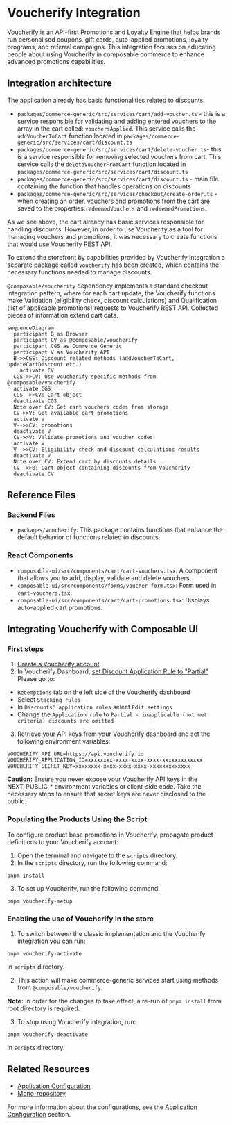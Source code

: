 
# Voucherify Integration

Voucherify is an API-first Promotions and Loyalty Engine that helps brands run personalised coupons, gift cards, auto-applied promotions, loyalty programs, and referral campaigns. This integration focuses on educating people about using Voucherify in composable commerce to enhance advanced promotions capabilities.

## Integration architecture

The application already has basic functionalities related to discounts:
- `packages/commerce-generic/src/services/cart/add-voucher.ts` - this is a service responsible for validating and adding entered vouchers to the array in the cart called: `vouchersApplied`. This service calls the `addVoucherToCart` function located in `packages/commerce-generic/src/services/cart/discount.ts`
- `packages/commerce-generic/src/services/cart/delete-voucher.ts`- this is a service responsible for removing selected vouchers from cart. This service calls the `deleteVoucherFromCart` function located in `packages/commerce-generic/src/services/cart/discount.ts`
- `packages/commerce-generic/src/services/cart/discount.ts` - main file containing the function that handles operations on discounts
- `packages/commerce-generic/src/services/checkout/create-order.ts` - when creating an order, vouchers and promotions from the cart are saved to the properties:`redeemedVouchers` and `redeemedPromotions`.

As we see above, the cart already has basic services responsible for handling discounts.
However, in order to use Voucherify as a tool for managing vouchers and promotions, it was necessary to create functions that would use Voucherify REST API.

To extend the storefront by capabilities provided by Voucherify integration a separate package called `voucherify` has been created, which contains the necessary functions needed to manage discounts.

`@composable/voucherify` dependency implements a standard checkout integration pattern, where for each cart update, the Voucherify functions make Validation (eligibility check, discount calculations) and Qualification (list of applicable promotions) requests to Voucherify REST API. Collected pieces of information extend cart data.

```mermaid
sequenceDiagram
  participant B as Browser
  participant CV as @composable/voucherify
  participant CGS as Commerce Generic
  participant V as Voucherify API
  B->>CGS: Discount related methods (addVoucherToCart, updateCartDiscount etc.)
    activate CV
  CGS->>CV: Use Voucherify specific methods from @composable/voucherify
  activate CGS
  CGS-->>CV: Cart object
  deactivate CGS
  Note over CV: Get cart vouchers codes from storage
  CV->>V: Get available cart promotions
  activate V
  V-->>CV: promotions
  deactivate V
  CV->>V: Validate promotions and voucher codes
  activate V
  V-->>CV: Eligibility check and discount calculations results
  deactivate V
  Note over CV: Extend cart by discounts details
  CV-->>B: Cart object containing discounts from Voucherify
  deactivate CV
```

## Reference Files

### Backend Files

- `packages/voucherify`: This package contains functions that enhance the default behavior of functions related to discounts.

### React Components

- `composable-ui/src/components/cart/cart-vouchers.tsx`: A component that allows you to add, display, validate and delete vouchers.
- `composable-ui/src/components/forms/voucher-form.tsx`: Form used in `cart-vouchers.tsx`.
- `composable-ui/src/components/cart/cart-promotions.tsx`: Displays auto-applied cart promotions.

## Integrating Voucherify with Composable UI

### First steps

1. [Create a Voucherify account](https://app.voucherify.io/#/signup).
2. In Voucherify Dashboard, [set Discount Application Rule to "Partial"](https://support.voucherify.io/article/604-stacking-rules#application-rules)
   Please go to:
- `Redemptions` tab on the left side of the Voucherify dashboard
- Select `Stacking rules`
- In `Discounts' application rules` select `Edit settings`
- Change the `Application rule` to `Partial - inapplicable (not met criteria) discounts are omitted`
3. Retrieve your API keys from your Voucherify dashboard and set the following environment variables:

```code
VOUCHERIFY_API_URL=https://api.voucherify.io
VOUCHERIFY_APPLICATION_ID=xxxxxxxx-xxxx-xxxx-xxxx-xxxxxxxxxxxxx
VOUCHERIFY_SECRET_KEY=xxxxxxxx-xxxx-xxxx-xxxx-xxxxxxxxxxxxx
```

**Caution:** Ensure you never expose your Voucherify API keys in the NEXT_PUBLIC_* environment variables or client-side code. Take the necessary steps to ensure that secret keys are never disclosed to the public.


### Populating the Products Using the Script

To configure product base promotions in Voucherify, propagate product definitions to your Voucherify account:

1. Open the terminal and navigate to the `scripts` directory.
2. In the `scripts` directory, run the following command:
  ```
  pnpm install
  ```
3. To set up Voucherify, run the following command:
  ```
  pnpm voucherify-setup
  ```

###  Enabling the use of Voucherify in the store

1. To switch between the classic implementation and the Voucherify integration you can run:  
```
pnpm voucherify-activate
``` 
in `scripts` directory.

2. This action will make commerce-generic services start using methods from `@composable/voucherify`.

**Note:** In order for the changes to take effect, a re-run of `pnpm install` from root directory is required.

3. To stop using Voucherify integration, run:
```
pnpm voucherify-deactivate
``` 
in `scripts` directory.


## Related Resources

- [Application Configuration](essentials/configuration.md)
- [Mono-repository](essentials/monorepo.md)

For more information about the configurations, see the [Application Configuration](essentials/configuration.md) section.